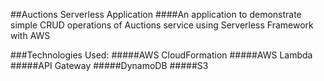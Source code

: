 ##Auctions Serverless Application
####An application to demonstrate simple CRUD operations of Auctions service using Serverless Framework with AWS

###Technologies Used:
#####AWS CloudFormation
#####AWS Lambda
#####API Gateway
#####DynamoDB
#####S3
